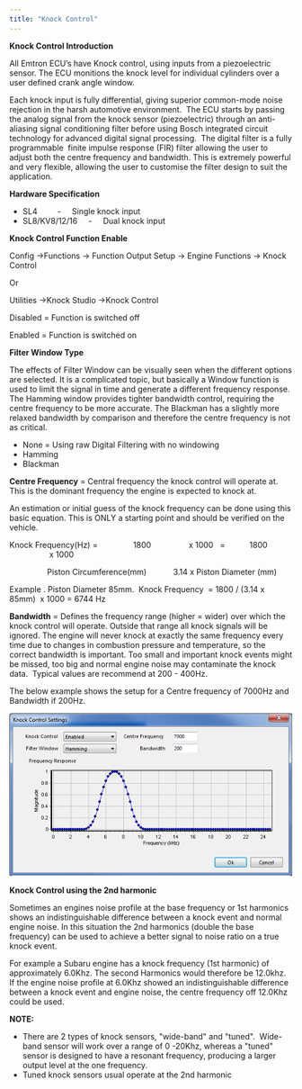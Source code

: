 ```yaml
---
title: "Knock Control"
---
```


**Knock Control Introduction**


All Emtron ECU’s have Knock control, using inputs from a piezoelectric sensor. The ECU monitions the knock level for individual cylinders over a user defined crank angle window.&nbsp;


Each knock input is fully differential, giving superior common-mode noise rejection in the harsh automotive environment.&nbsp; The ECU starts by passing the analog signal from the knock sensor (piezoelectric) through an anti-aliasing signal conditioning filter before using Bosch integrated circuit technology for advanced digital signal processing.&nbsp; The digital filter is a fully programmable  finite impulse response (FIR) filter allowing the user to adjust both the centre frequency and bandwidth. This is extremely powerful and very flexible, allowing the user to customise the filter design to suit the application.&nbsp;



**Hardware Specification**&nbsp;


* SL4 &nbsp; &nbsp; &nbsp; &nbsp; - &nbsp; &nbsp; Single knock input
* SL8/KV8/12/16 &nbsp; &nbsp; - &nbsp; &nbsp; Dual knock input


**Knock Control Function Enable**


Config -\>Functions -\> Function Output Setup -\> Engine Functions -\> Knock Control&nbsp;

Or

Utilities -\>Knock Studio -\>Knock Control&nbsp;


Disabled = Function is switched off&nbsp;

Enabled = Function is switched on


**Filter Window Type**


The effects of Filter Window can be visually seen when the different options are selected. It is a complicated topic, but basically a Window function is used to limit the signal in time and generate a different frequency response.&nbsp; The Hamming window provides tighter bandwidth control, requiring the centre frequency to be more accurate. The Blackman has a slightly more relaxed bandwidth by comparison and therefore the centre frequency is not as critical.&nbsp;


* None = Using raw Digital Filtering with no windowing
* Hamming&nbsp;
* Blackman &nbsp;


**Centre Frequency** = Central frequency the knock control will operate at. This is the dominant frequency the engine is expected to knock at.


An estimation or initial guess of the knock frequency can be done using this basic equation. This is ONLY a starting point and should be verified on the vehicle.&nbsp;


Knock Frequency(Hz) =&nbsp; &nbsp; &nbsp; &nbsp; &nbsp; &nbsp; &nbsp; &nbsp; 1800 &nbsp; &nbsp; &nbsp; &nbsp; &nbsp; &nbsp; &nbsp; &nbsp; x 1000 &nbsp; = &nbsp; &nbsp; &nbsp; &nbsp; &nbsp; 1800&nbsp; &nbsp; &nbsp; &nbsp; &nbsp; &nbsp; &nbsp; &nbsp; &nbsp; &nbsp; &nbsp; &nbsp; &nbsp; &nbsp; &nbsp; x 1000&nbsp;

&nbsp;&nbsp; &nbsp; &nbsp; &nbsp; &nbsp; &nbsp; &nbsp; &nbsp; Piston Circumference(mm)&nbsp; &nbsp; &nbsp; &nbsp; &nbsp; &nbsp; 3.14 x Piston Diameter (mm)


Example . Piston Diameter 85mm.&nbsp; Knock Frequency&nbsp; = 1800 / (3.14 x 85mm)&nbsp; x 1000 = 6744 Hz


**Bandwidth** = Defines the frequency range (higher = wider) over which the knock control will operate. Outside that range all knock signals will be ignored. The engine will never knock at exactly the same frequency every time due to changes in combustion pressure and temperature, so the correct bandwidth is important. Too small and important knock events might be missed, too big and normal engine noise may contaminate the knock data.&nbsp; Typical values are recommend at 200 - 400Hz.


The below example shows the setup for a Centre frequency of 7000Hz and Bandwidth if 200Hz.


![Image](</img/NewItem300.png>)



**Knock Control using the 2nd harmonic**


Sometimes an engines noise profile at the base frequency or 1st harmonics shows an indistinguishable difference between a knock event and normal engine noise. In this situation the 2nd harmonics (double the base frequency) can be used to achieve a better signal to noise ratio on a true knock event.


For example a Subaru engine has a knock frequency (1st harmonic) of approximately 6.0Khz. The second Harmonics would therefore be 12.0khz. If the engine noise profile at 6.0Khz showed an indistinguishable difference between a knock event and engine noise, the centre frequency off 12.0Khz could be used.&nbsp;


**NOTE:**&nbsp;

* There are 2 types of knock sensors, "wide-band" and "tuned".&nbsp; Wide-band sensor will work over a range of 0 -20Khz, whereas a "tuned" sensor is designed to have a resonant frequency, producing a larger output level at the one frequency.&nbsp;
* Tuned knock sensors usual operate at the 2nd harmonic&nbsp;





